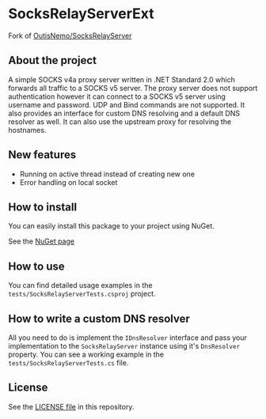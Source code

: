 # SocksRelayServerExt
Fork of [OutisNemo/SocksRelayServer](https://github.com/OutisNemo/SocksRelayServer) 

## About the project

A simple SOCKS v4a proxy server written in .NET Standard 2.0 which forwards all traffic to a SOCKS v5 server. The proxy server does not support authentication however it can connect to a SOCKS v5 server using username and password. UDP and Bind commands are not supported. It also provides an interface for custom DNS resolving and a default DNS resolver as well. It can also use the upstream proxy for resolving the hostnames.

## New features
- Running on active thread instead of creating new one
- Error handling on local socket

## How to install
You can easily install this package to your project using NuGet.

See the [NuGet page](https://www.nuget.org/packages/OutisNemo.SocksRelayServerExtra/)

## How to use
You can find detailed usage examples in the `tests/SocksRelayServerTests.csproj` project.

## How to write a custom DNS resolver
All you need to do is implement the `IDnsResolver` interface and pass your implementation to the `SocksRelayServer` instance using it's `DnsResolver` property. You can see a working example in the `tests/SocksRelayServerTests.cs` file.

## License
See the [LICENSE file](LICENSE.md) in this repository.
